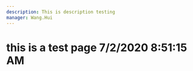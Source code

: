 ```yaml
---
description: This is description testing
manager: Wang.Hui
---
```

# this is a test page 7/2/2020 8:51:15 AM